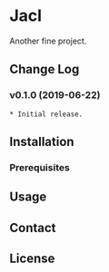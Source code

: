 # Jacl

Another fine project.

## Change Log

### v0.1.0 (2019-06-22)

    * Initial release.

## Installation

### Prerequisites


## Usage


## Contact


## License
